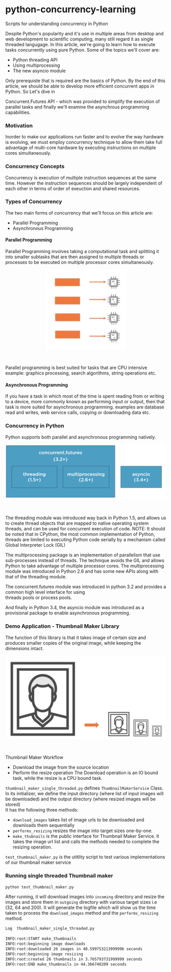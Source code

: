 # python-concurrency-learning
Scripts for understanding concurrency in Python

Despite Python's popularity and it's use in multiple areas from desktop and web development to scientific computing, 
many still regard it as single threaded langugage. In this article, we're going to learn how to execute tasks concurrently
using pure Python. Some of the topics we'll cover are:
- Python threading API
- Using multiprocessing
- The new asyncio module

Only prerequiste that is required are the basics of Python.
By the end of this article, we should be able to develop more efficient concurrent apps in Python. 
So Let's dive in

Concurrent.Futures API - which was provided to simplify the execution of parallel tasks and finally we'll examine the
asynchrous programming capabilities.

### Motivation
Inorder to make our applications run faster and to evolve the way hardware is evolving, we must employ concurrency technique
to allow them take full advantage of multi-core hardware by executing instructions on multiple cores simultaneously.

### Concurrency Concepts
Concurrency is execution of multiple instruction sequences at the same time.
However the instruction sequences should be largely independent of each other
in terms of order of exeuction and shared resources.

### Types of Concurrency
The two main forms of concurrency that we'll focus on this article are:
- Parallel Programming
- Asynchronous Programming

#### Parallel Programming
Parallel Programming involves taking a computational task and splitting it into smaller subtasks
that are then assigned to multiple threads or processes to be executed on multiple processor cores
simultaneously. <br />

<p align="center">
	<img src="./tmp/parallel_programming.png" height="250"/>
</p> <br />

Parallel programming is best suited for tasks that are CPU intensive example: graphics processing,
search algorithms, string operations etc.

#### Asynchronous Programming
If you have a task in which most of the time is spent reading from or writing to a device,
more commonly known as performing input or output, then that task is more suited for asynchronous
programming. examples are database read and writes, web service calls, copying or downloading data etc.


### Concurrency in Python
Python supports both parallel and asynchronous programming natively. <br />

<p align="center">
	<img src="./tmp/concurrency_in_python.png" width="700" />
</p> <br />

The threading module was introduced way back in Python 1.5, and allows us to create
thread objects that are mapped to native operating system threads, and can be used for 
concurrent execution of code.
NOTE: It should be noted that in CPython, the most common implementation of Python, threads
are limited to executing Python code serially by a mechanism called Global Interpreter Lock (GIL) <br />

The multiprocessing package is an implementation of parallelism that use sub-processes instead of threads.
The technique avoids the GIL and allows Python to take advantage of multiple processor cores. The multiprocessing
module was introduced in Python 2.6 and has some new APIs along with that of the threading module. <br />

The concurrent.futures module was introduced in python 3.2 and provides a common high level interface for using \
threads pools or process pools. <br />

And finally in Python 3.4, the asyncio module was introduced as a provisional package to enable asynchronous programming.

### Demo Application - Thumbnail Maker Library
The function of this library is that it takes image of certain size and produces smaller copies
of the original image, while keeping the dimensions intact.<br />

<p align="center">
	<img src="./tmp/thumbnail_maker.png" width="500"/>
</p> <br />

Thumbnail Maker Workflow
- Download the image from the source location
- Perform the resize operation
The Download operation is an IO bound task, while the resize is a CPU bound task.<br />

`thumbnail_maker_single_threaded.py` defines `ThumbnailMakerService` Class. In its initializer, we define the 
input directory (where list of input images will be downloaded) and the output directory 
(where resized images will be stored) <br />
It has the following three methods:
- `download_images` takes list of image urls to be downloaded and downloads them sequentially
- `performs_resizing` resizes the image into target sizes one-by-one.
- `make_thubnails` is the public interface for Thumbnail Maker Service. It takes the image url list and calls the 
methods needed to complete the resizing operation.

`test_thumbnail_maker.py` is the utitlity script to test various implementations of our thumbnail maker service
### Running single threaded Thumbnail maker
```
python test_thumbnail_maker.py
```
After running, it will download images into `incoming` directory and resize the images and store them in `outgoing`
directory with various target sizes i.e (32, 64 and 200). It will generate the logfile which will show us the time
taken to process the `download_images` method and the `performs_resizing` method.
```
Log  thumbnail_maker_single_threaded.py

INFO:root:START make_thumbnails
INFO:root:beginning image downloads
INFO:root:downloaded 26 images in 40.599753213999996 seconds
INFO:root:beginning image resizing
INFO:root:created 26 thumbnails in 3.765793731999999 seconds
INFO:root:END make_thumbnails in 44.366740209 seconds
```

